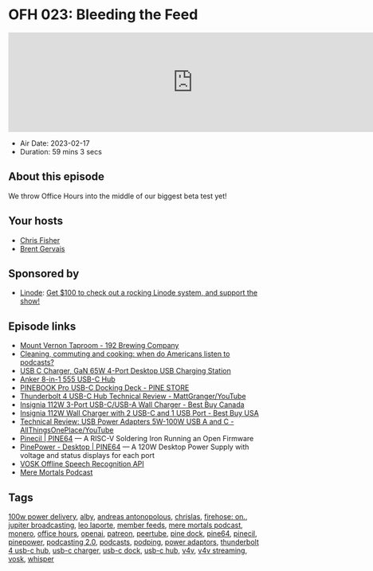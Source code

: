 # OFH 023: Bleeding the Feed

<iframe src="https://player.fireside.fm/v2/MkcqFyfv+zFN7P5OL?theme=dark" width="740" height="200" frameborder="0" scrolling="no"></iframe>

* Air Date: 2023-02-17
* Duration: 59 mins 3 secs

## About this episode

We throw Office Hours into the middle of our biggest beta test yet!

## Your hosts
* [Chris Fisher](https://www.officehours.hair//hosts/chrislas)
* [Brent Gervais](https://www.officehours.hair//hosts/brentgervais)

## Sponsored by

  * [Linode](https://linode.com/jupiter): [Get $100 to check out a rocking Linode system, and support the show!](https://linode.com/jupiter)



## Episode links

  * [Mount Vernon Taproom - 192 Brewing Company](https://192brewing.com/mount-vernon-taproom/ "Mount Vernon Taproom - 192 Brewing Company")
  * [Cleaning, commuting and cooking: when do Americans listen to podcasts?](https://business.yougov.com/content/45191-what-situations-do-americans-listen-podcasts "Cleaning, commuting and cooking: when do Americans listen to podcasts?")
  * [USB C Charger, GaN 65W 4-Port Desktop USB Charging Station](https://www.amazon.com/Charger-Desktop-Charging-Station-MacBook/dp/B09JZG32SW/ref=sr_1_3?crid=4OKPR60QF8NQ&keywords=65w+usb+c+charger+desktop+fast+charge&qid=1676414578&sprefix=65w+usb+c+charger+desktop+fast+charg%2Caps%2C271&sr=8-3 "USB C Charger, GaN 65W 4-Port Desktop USB Charging Station")
  * [Anker 8-in-1 555 USB-C Hub](https://www.amazon.com/gp/product/B087QZVQJX/ "Anker 8-in-1 555 USB-C Hub")
  * [PINEBOOK Pro USB-C Docking Deck - PINE STORE](https://pine64.com/product/pinebook-pro-usb-c-docking-deck/ "PINEBOOK Pro USB-C Docking Deck - PINE STORE")
  * [Thunderbolt 4 USB-C Hub Technical Review - MattGranger/YouTube](https://www.youtube.com/watch?v=ILVWppYy2Q8 "Thunderbolt 4 USB-C Hub Technical Review - MattGranger/YouTube")
  * [Insignia 112W 3-Port USB-C/USB-A Wall Charger - Best Buy Canada](https://www.bestbuy.ca/en-ca/product/insignia-112w-3-port-usb-c-usb-a-wall-charger-with-usb-cable-ns-pw3x1a1c2b22b-c-only-at-best-buy/16039508 "Insignia 112W 3-Port USB-C/USB-A Wall Charger - Best Buy Canada")
  * [Insignia 112W Wall Charger with 2 USB-C and 1 USB Port - Best Buy USA](https://www.bestbuy.com/site/insignia-112w-wall-charger-with-2-usb-c-and-1-usb-port-white/6500638.p?skuId=6500638 "Insignia 112W Wall Charger with 2 USB-C and 1 USB Port  - Best Buy USA")
  * [Technical Review: USB Power Adapters 5W-100W USB A and C - AllThingsOnePlace/YouTube](https://www.youtube.com/watch?v=Aa4SLWXtwi0 "Technical Review: USB Power Adapters 5W-100W USB A and C - AllThingsOnePlace/YouTube")
  * [Pinecil | PINE64](https://www.pine64.org/pinecil/ "Pinecil | PINE64") — A RISC-V Soldering Iron Running an Open Firmware
  * [PinePower - Desktop | PINE64](https://www.pine64.org/pinepowerdesktop/ "PinePower - Desktop | PINE64") — A 120W Desktop Power Supply with voltage and status displays for each port
  * [VOSK Offline Speech Recognition API](https://alphacephei.com/vosk/ "VOSK Offline Speech Recognition API")
  * [Mere Mortals Podcast](https://www.meremortalspodcast.com/ "Mere Mortals Podcast")



## Tags

[100w power delivery](https://www.officehours.hair//tags/100w%20power%20delivery), [alby](https://www.officehours.hair//tags/alby), [andreas antonopolous](https://www.officehours.hair//tags/andreas%20antonopolous), [chrislas](https://www.officehours.hair//tags/chrislas), [firehose: on.](https://www.officehours.hair//tags/firehose:%20on.), [jupiter broadcasting](https://www.officehours.hair//tags/jupiter%20broadcasting), [leo laporte](https://www.officehours.hair//tags/leo%20laporte), [member feeds](https://www.officehours.hair//tags/member%20feeds), [mere mortals podcast](https://www.officehours.hair//tags/mere%20mortals%20podcast), [monero](https://www.officehours.hair//tags/monero), [office hours](https://www.officehours.hair//tags/office%20hours), [openai](https://www.officehours.hair//tags/openai), [patreon](https://www.officehours.hair//tags/patreon), [peertube](https://www.officehours.hair//tags/peertube), [pine dock](https://www.officehours.hair//tags/pine%20dock), [pine64](https://www.officehours.hair//tags/pine64), [pinecil](https://www.officehours.hair//tags/pinecil), [pinepower](https://www.officehours.hair//tags/pinepower), [podcasting 2.0](https://www.officehours.hair//tags/podcasting%202.0), [podcasts](https://www.officehours.hair//tags/podcasts), [podping](https://www.officehours.hair//tags/podping), [power adaptors](https://www.officehours.hair//tags/power%20adaptors), [thunderbolt 4 usb-c hub](https://www.officehours.hair//tags/thunderbolt%204%20usb-c%20hub), [usb-c charger](https://www.officehours.hair//tags/usb-c%20charger), [usb-c dock](https://www.officehours.hair//tags/usb-c%20dock), [usb-c hub](https://www.officehours.hair//tags/usb-c%20hub), [v4v](https://www.officehours.hair//tags/v4v), [v4v streaming](https://www.officehours.hair//tags/v4v%20streaming), [vosk](https://www.officehours.hair//tags/vosk), [whisper](https://www.officehours.hair//tags/whisper)